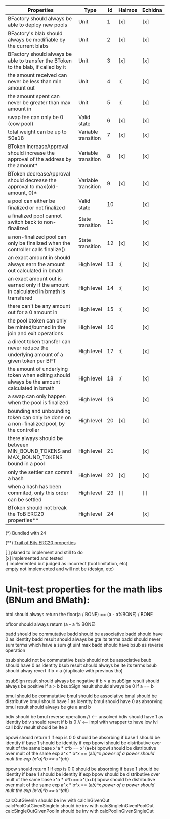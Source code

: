 | Properties                                                                                  | Type                | Id  | Halmos | Echidna |
| ------------------------------------------------------------------------------------------- | ------------------- | --- | ------ | ------- |
| BFactory should always be able to deploy new pools                                          | Unit                | 1   | [x]    | [x]     |
| BFactory's blab should always be modifiable by the current blabs                            | Unit                | 2   | [x]    | [x]     |
| BFactory should always be able to transfer the BToken to the blab, if called by it          | Unit                | 3   | [x]    | [x]     |
| the amount received can never be less than min amount out                                   | Unit                | 4   | :(     | [x]     |
| the amount spent can never be greater than max amount in                                    | Unit                | 5   | :(     | [x]     |
| swap fee can only be 0 (cow pool)                                                           | Valid state         | 6   | [x]    | [x]     |
| total weight can be up to 50e18                                                             | Variable transition | 7   | [x]    | [x]     |
| BToken increaseApproval should increase the approval of the address by the amount*          | Variable transition | 8   | [x]    | [x]     |
| BToken decreaseApproval should decrease the approval to max(old-amount, 0)*                 | Variable transition | 9   | [x]    | [x]     |
| a pool can either be finalized or not finalized                                             | Valid state         | 10  |        | [x]     |
| a finalized pool cannot switch back to non-finalized                                        | State transition    | 11  |        | [x]     |
| a non-finalized pool can only be finalized when the controller calls finalize()             | State transition    | 12  | [x]    | [x]     |
| an exact amount in should always earn the amount out calculated in bmath                    | High level          | 13  | :(     | [x]     |
| an exact amount out is earned only if the amount in calculated in bmath is transfered       | High level          | 14  | :(     | [x]     |
| there can't be any amount out for a 0 amount in                                             | High level          | 15  | :(     | [x]     |
| the pool btoken can only be minted/burned in the join and exit operations                   | High level          | 16  |        | [x]     |
| a direct token transfer can never reduce the underlying amount of a given token per BPT     | High level          | 17  | :(     | [x]     |
| the amount of underlying token when exiting should always be the amount calculated in bmath | High level          | 18  | :(     | [x]     |
| a swap can only happen when the pool is finalized                                           | High level          | 19  |        | [x]     |
| bounding and unbounding token can only be done on a non-finalized pool, by the controller   | High level          | 20  | [x]    | [x]     |
| there always should be between MIN_BOUND_TOKENS and MAX_BOUND_TOKENS bound in a pool        | High level          | 21  |        | [x]     |
| only the settler can commit a hash                                                          | High level          | 22  | [x]    | [x]     |
| when a hash has been commited, only this order can be settled                               | High level          | 23  | [ ]    | [ ]     |
| BToken should not break the ToB ERC20 properties**                                          | High level          | 24  |        | [x]     |

(*) Bundled with 24

(**) [Trail of Bits ERC20 properties](https://github.com/crytic/properties?tab=readme-ov-file#erc20-tests)

[ ] planed to implement and still to do
<br>[x] implemented and tested 
<br>:( implemented but judged as incorrect (tool limitation, etc) 
<br>empty not implemented and will not be (design, etc)

# Unit-test properties for the math libs (BNum and BMath):

btoi should always return the floor(a / BONE) == (a - a%BONE) / BONE
 
bfloor should always return (a - a % BONE)

badd should be commutative
badd should be associative
badd should have 0 as identity
badd result should always be gte its terms
badd should never sum terms which have a sum gt uint max
badd should have bsub as reverse operation

bsub should not be commutative
bsub should not be associative
bsub should have 0 as identity
bsub result should always be lte its terms
bsub should alway revert if b > a (duplicate with previous tho)

bsubSign result should always be negative if b > a
bsubSign result should always be positive if a > b
bsubSign result should always be 0 if a == b

bmul should be commutative
bmul should be associative
bmul should be distributive
bmul should have 1 as identity
bmul should have 0 as absorving
bmul result should always be gte a and b

bdiv should be bmul reverse operation // <-- unsolved
bdiv should have 1 as identity
bdiv should revert if b is 0 // <-- impl with wrapper to have low lvl call
bdiv result should be lte a

bpowi should return 1 if exp is 0
0 should be absorbing if base
1 should be identity if base
1 should be identity if exp
bpowi should be distributive over mult of the same base x^a * x^b == x^(a+b)
bpowi should be distributive over mult of the same exp  a^x * b^x == (a*b)^x
power of a power should mult the exp (x^a)^b == x^(a*b)

bpow should return 1 if exp is 0
0 should be absorbing if base
1 should be identity if base
1 should be identity if exp
bpow should be distributive over mult of the same base x^a * x^b == x^(a+b)
bpow should be distributive over mult of the same exp  a^x * b^x == (a*b)^x
power of a power should mult the exp (x^a)^b == x^(a*b)

calcOutGivenIn should be inv with calcInGivenOut
calcPoolOutGivenSingleIn should be inv with calcSingleInGivenPoolOut
calcSingleOutGivenPoolIn should be inv with calcPoolInGivenSingleOut